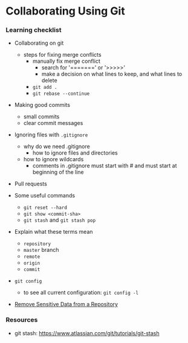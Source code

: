 # Collaborating Using Git

### Learning checklist

- Collaborating on git
	- steps for fixing merge conflicts
		- manually fix merge conflict
			- search for '=======' or '>>>>>'
			- make a decision on what lines to keep, and what lines to delete 
		- `git add .`
		- `git rebase --continue`
- Making good commits
	- small commits
	- clear commit messages
- Ignoring files with `.gitignore`
  - why do we need .gitignore
	- how to ignore files and directories
  - how to ignore wildcards
	- comments in .gitignore must start with # and must start at beginning of the line

- Pull requests
- Some useful commands
	- `git reset --hard`
	- `git show <commit-sha>`
	- `git stash` and `git stash pop`
	
- Explain what these terms mean
	- `repository`
	- `master` branch
	- `remote`
	- `origin`
	- `commit`
- `git config`
	- to see all current configuration: `git config -l`

- [Remove Sensitive Data from a Repository](https://help.github.com/articles/removing-sensitive-data-from-a-repository/)

### Resources
- git stash: https://www.atlassian.com/git/tutorials/git-stash
